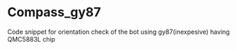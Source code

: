 # Compass_gy87
Code snippet for orientation check of the bot using gy87(inexpesive) having QMC5883L chip 
